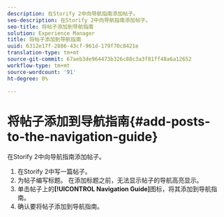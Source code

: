 ```yaml
---
description: 在Storify 2中向导航指南添加帖子。
seo-description: 在Storify 2中向导航指南添加帖子。
seo-title: 将帖子添加到导航指南
solution: Experience Manager
title: 将帖子添加到导航指南
uuid: 6312e17f-2886-43cf-961d-179f70c8421e
translation-type: tm+mt
source-git-commit: 67aeb3de964473b326c88c3a3f81ff48a6a12652
workflow-type: tm+mt
source-wordcount: '91'
ht-degree: 0%

---
```



# 将帖子添加到导航指南{#add-posts-to-the-navigation-guide}

在Storify 2中向导航指南添加帖子。

1. 在Storify 2中写一篇帖子。
1. 为帖子编写标题。 在添加标题之前，无法显示帖子的导航高亮显示。
1. 单击帖子上的&#x200B;**[!UICONTROL Navigation Guide]**&#x200B;图标，将其添加到导航指南。
1. 确认要将帖子添加到导航指南。
